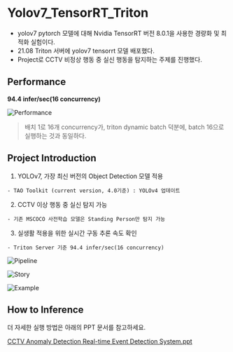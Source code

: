 # Yolov7_TensorRT_Triton
  - yolov7 pytorch 모델에 대해 Nvidia TensorRT 버전 8.0.1을 사용한 경량화 및 최적화 실험이다.
  - 21.08 Triton 서버에 yolov7 tensorrt 모델 배포했다.
  - Project로 CCTV 비정상 행동 중 실신 행동을 탐지하는 주제를 진행했다.

## Performance

**94.4 infer/sec(16 concurrency)**

![Performance](https://github.com/jaechanjo/Yolov7_TensorRT_Triton/blob/main/docs/images/Performace.png?raw=true)

> 배치 1로 16개 concurrency가, triton dynamic batch 덕분에, batch 16으로 실행하는 것과 동일하다.

## Project Introduction

  1. YOLOv7, 가장 최신 버전의 Object Detection 모델 적용
  
  
    - TAO Toolkit (current version, 4.0기준) : YOLOv4 업데이트
  2. CCTV 이상 행동 중 실신 탐지 가능
  
  
    - 기존 MSCOCO 사전학습 모델은 Standing Person만 탐지 가능
  3. 실생활 적용을 위한 실시간 구동 추론 속도 확인
  
  
    - Triton Server 기준 94.4 infer/sec(16 concurrency)

![Pipeline](https://github.com/jaechanjo/Yolov7_TensorRT_Triton/blob/main/docs/images/Pipeline.PNG?raw=true)

![Story](https://github.com/jaechanjo/Yolov7_TensorRT_Triton/blob/main/docs/images/Story.PNG?raw=true)

![Example](https://github.com/jaechanjo/Yolov7_TensorRT_Triton/blob/main/docs/images/Example.PNG?raw=true)

## How to Inference

더 자세한 실행 방법은 아래의 PPT 문서를 참고하세요.

[CCTV Anomaly Detection Real-time Event Detection System.ppt](https://docs.google.com/presentation/d/1E9KGdQXuajokeMLN4Dxw03gbV-r5t61S/edit?usp=share_link&ouid=103911635844928177145&rtpof=true&sd=true)
